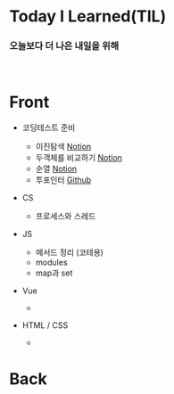 # Today I Learned(TIL)

### 오늘보다 더 나은 내일을 위해

<br>

# Front

- 코딩테스트 준비

  - 이진탐색 [Notion](https://www.notion.so/Binary-Search-996f1834787a4246901b03cf08091397)
  - 두객체를 비교하기 [Notion](https://www.notion.so/JavaScript-5adf2350d473495ba63e80eab6413abe)
  - 순열 [Notion](https://www.notion.so/439b30f2308f498dbb25de318ab34d6a)
  - 투포인터 [Github](https://github.com/nara04040/TIL/blob/main/CodingTestPrac/%ED%88%AC%ED%8F%AC%EC%9D%B8%ED%84%B0/%ED%88%AC%ED%8F%AC%EC%9D%B8%ED%84%B0.md)

- CS

  - 프로세스와 스레드

- JS

  - 메서드 정리 (코테용)
  - modules
  - map과 set

- Vue

  -

- HTML / CSS

  -

# Back
